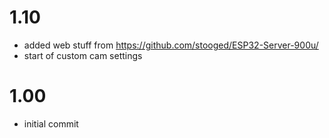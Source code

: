 
# 1.10
- added web stuff from https://github.com/stooged/ESP32-Server-900u/
- start of custom cam settings

# 1.00
- initial commit
